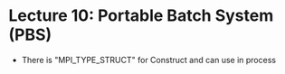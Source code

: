 # Lecture 10: Portable Batch System (PBS)

* There is "MPI_TYPE_STRUCT" for Construct and can use in process